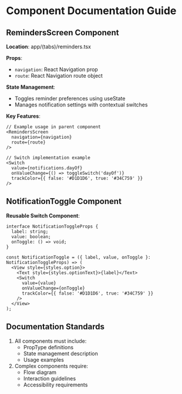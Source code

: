 # Component Documentation Guide

## RemindersScreen Component
**Location**: app/(tabs)/reminders.tsx

**Props**:
- `navigation`: React Navigation prop
- `route`: React Navigation route object

**State Management**:
- Toggles reminder preferences using useState
- Manages notification settings with contextual switches

**Key Features**:
```tsx
// Example usage in parent component
<RemindersScreen 
  navigation={navigation}
  route={route}
/>

// Switch implementation example
<Switch
  value={notifications.dayOf}
  onValueChange={() => toggleSwitch('dayOf')}
  trackColor={{ false: '#D1D1D6', true: '#34C759' }}
/>
```

## NotificationToggle Component
**Reusable Switch Component**:
```tsx
interface NotificationToggleProps {
  label: string;
  value: boolean;
  onToggle: () => void;
}

const NotificationToggle = ({ label, value, onToggle }: NotificationToggleProps) => (
  <View style={styles.option}>
    <Text style={styles.optionText}>{label}</Text>
    <Switch
      value={value}
      onValueChange={onToggle}
      trackColor={{ false: '#D1D1D6', true: '#34C759' }}
    />
  </View>
);
```

## Documentation Standards
1. All components must include:
   - PropType definitions
   - State management description
   - Usage examples
2. Complex components require:
   - Flow diagram
   - Interaction guidelines
   - Accessibility requirements